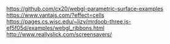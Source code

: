 https://github.com/cx20/webgl-parametric-surface-examples
https://www.vantajs.com/?effect=cells
https://pages.cs.wisc.edu/~lizy/mrdoob-three.js-ef5f05d/examples/webgl_ribbons.html
http://www.reallyslick.com/screensavers/